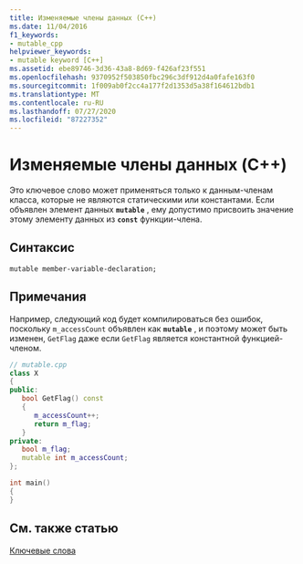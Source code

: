 ```yaml
---
title: Изменяемые члены данных (C++)
ms.date: 11/04/2016
f1_keywords:
- mutable_cpp
helpviewer_keywords:
- mutable keyword [C++]
ms.assetid: ebe89746-3d36-43a8-8d69-f426af23f551
ms.openlocfilehash: 9370952f503850fbc296c3df912d4a0fafe163f0
ms.sourcegitcommit: 1f009ab0f2cc4a177f2d1353d5a38f164612bdb1
ms.translationtype: MT
ms.contentlocale: ru-RU
ms.lasthandoff: 07/27/2020
ms.locfileid: "87227352"
---
```

# <a name="mutable-data-members-c"></a>Изменяемые члены данных (C++)

Это ключевое слово может применяться только к данным-членам класса, которые не являются статическими или константами. Если объявлен элемент данных **`mutable`** , ему допустимо присвоить значение этому элементу данных из **`const`** функции-члена.

## <a name="syntax"></a>Синтаксис

```
mutable member-variable-declaration;
```

## <a name="remarks"></a>Примечания

Например, следующий код будет компилироваться без ошибок, поскольку `m_accessCount` объявлен как **`mutable`** , и поэтому может быть изменен, `GetFlag` даже если `GetFlag` является константной функцией-членом.

```cpp
// mutable.cpp
class X
{
public:
   bool GetFlag() const
   {
      m_accessCount++;
      return m_flag;
   }
private:
   bool m_flag;
   mutable int m_accessCount;
};

int main()
{
}
```

## <a name="see-also"></a>См. также статью

[Ключевые слова](../cpp/keywords-cpp.md)
